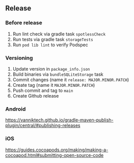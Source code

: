 ## Release

### Before release

1. Run lint check via gradle task `spotlessCheck`
2. Run tests via gradle task `storageTests`
3. Run `pod lib lint` to verify Podspec

### Versioning

1. Update version in `package_info.json`
2. Build binaries via `bundleSQLiteStorage` task
3. Commit changes (name it `release: MAJOR.MINOR.PATCH`)
4. Create tag (name it `MAJOR.MINOR.PATCH`)
5. Push commit and tag to `main`
6. Create Github release

### Android

https://vanniktech.github.io/gradle-maven-publish-plugin/central/#publishing-releases


### iOS

https://guides.cocoapods.org/making/making-a-cocoapod.html#submitting-open-source-code
